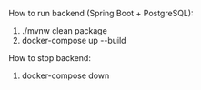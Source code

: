 How to run backend (Spring Boot + PostgreSQL):
1. ./mvnw clean package
2. docker-compose up --build

How to stop backend:
1. docker-compose down
